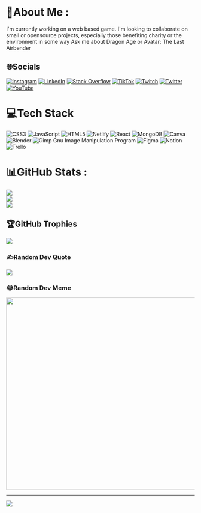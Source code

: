 # 💫About Me :
I'm currently working on a web based game.
I'm looking to collaborate on small or opensource projects, especially those benefiting charity or the environment in some way
Ask me about Dragon Age or Avatar: The Last Airbender

## 🌐Socials
[![Instagram](https://img.shields.io/badge/Instagram-%23E4405F.svg?logo=Instagram&logoColor=white)](https://instagram.com/rae_plusplus) [![LinkedIn](https://img.shields.io/badge/LinkedIn-%230077B5.svg?logo=linkedin&logoColor=white)](https://linkedin.com/in/raeshellerose) [![Stack Overflow](https://img.shields.io/badge/-Stackoverflow-FE7A16?logo=stack-overflow&logoColor=white)](https://stackoverflow.com/users/17266078) [![TikTok](https://img.shields.io/badge/TikTok-%23000000.svg?logo=TikTok&logoColor=white)](https://tiktok.com/@raeplusplus) [![Twitch](https://img.shields.io/badge/Twitch-%239146FF.svg?logo=Twitch&logoColor=white)](https://twitch.tv/raeplusplus) [![Twitter](https://img.shields.io/badge/Twitter-%231DA1F2.svg?logo=Twitter&logoColor=white)](https://twitter.com/raeplusplus) [![YouTube](https://img.shields.io/badge/YouTube-%23FF0000.svg?logo=YouTube&logoColor=white)](https://www.youtube.com/channel/UC-FknvQZklUcLAfSNrRbzhw) 

# 💻Tech Stack
![CSS3](https://img.shields.io/badge/css3-%231572B6.svg?style=plastic&logo=css3&logoColor=white) ![JavaScript](https://img.shields.io/badge/javascript-%23323330.svg?style=plastic&logo=javascript&logoColor=%23F7DF1E) ![HTML5](https://img.shields.io/badge/html5-%23E34F26.svg?style=plastic&logo=html5&logoColor=white) ![Netlify](https://img.shields.io/badge/netlify-%23000000.svg?style=plastic&logo=netlify&logoColor=#00C7B7) ![React](https://img.shields.io/badge/react-%2320232a.svg?style=plastic&logo=react&logoColor=%2361DAFB) ![MongoDB](https://img.shields.io/badge/MongoDB-%234ea94b.svg?style=plastic&logo=mongodb&logoColor=white) ![Canva](https://img.shields.io/badge/Canva-%2300C4CC.svg?style=plastic&logo=Canva&logoColor=white) ![Blender](https://img.shields.io/badge/blender-%23F5792A.svg?style=plastic&logo=blender&logoColor=white) ![Gimp Gnu Image Manipulation Program](https://img.shields.io/badge/Gimp-657D8B?style=plastic&logo=gimp&logoColor=FFFFFF) 	![Figma](https://img.shields.io/badge/figma-%23F24E1E.svg?style=plastic&logo=figma&logoColor=white) ![Notion](https://img.shields.io/badge/Notion-%23000000.svg?style=plastic&logo=notion&logoColor=white) ![Trello](https://img.shields.io/badge/Trello-%23026AA7.svg?style=plastic&logo=Trello&logoColor=white)
# 📊GitHub Stats :
![](https://github-readme-stats.vercel.app/api?username=raeplusplus&theme=synthwave&hide_border=false&include_all_commits=false&count_private=false)<br/>
![](https://github-readme-streak-stats.herokuapp.com/?user=raeplusplus&theme=synthwave&hide_border=false)<br/>
![](https://github-readme-stats.vercel.app/api/top-langs/?username=raeplusplus&theme=synthwave&hide_border=false&include_all_commits=false&count_private=false&layout=compact)

## 🏆GitHub Trophies
![](https://github-profile-trophy.vercel.app/?username=raeplusplus&theme=dracula&no-frame=false&no-bg=false&margin-w=4)

### ✍️Random Dev Quote
![](https://quotes-github-readme.vercel.app/api?type=horizontal&theme=dark)

### 😂Random Dev Meme
<img src="https://random-memer.herokuapp.com/" width="512px"/>

---
[![](https://visitcount.itsvg.in/api?id=raeplusplus&icon=0&color=5)](https://visitcount.itsvg.in)
